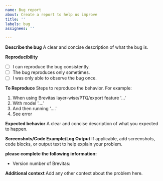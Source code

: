 ```yaml
---
name: Bug report
about: Create a report to help us improve
title: ''
labels: bug
assignees: ''

---
```


**Describe the bug**
A clear and concise description of what the bug is.

**Reproducibility**
- [ ] I can reproduce the bug consistently.
- [ ] The bug reproduces only sometimes.
- [ ] I was only able to observe the bug once.

**To Reproduce**
Steps to reproduce the behavior. For example:
1. When using Brevitas layer-wise/PTQ/export feature '...'
2. With model '....'
3. And then running '....'
4. See error

**Expected behavior**
A clear and concise description of what you expected to happen.

**Screenshots/Code Example/Log Output**
If applicable, add screenshots, code blocks, or output text to help explain your problem.

**please complete the following information:**
 - Version number of Brevitas:

**Additional context**
Add any other context about the problem here.
